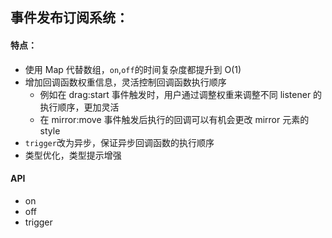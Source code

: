 ## 事件发布订阅系统：

#### 特点：

- 使用 Map 代替数组，`on`,`off`的时间复杂度都提升到 O(1)
- 增加回调函数权重信息，灵活控制回调函数执行顺序
  - 例如在 drag:start 事件触发时，用户通过调整权重来调整不同 listener 的执行顺序，更加灵活
  - 在 mirror:move 事件触发后执行的回调可以有机会更改 mirror 元素的 style
- `trigger`改为异步，保证异步回调函数的执行顺序
- 类型优化，类型提示增强

#### API

- on
- off
- trigger

